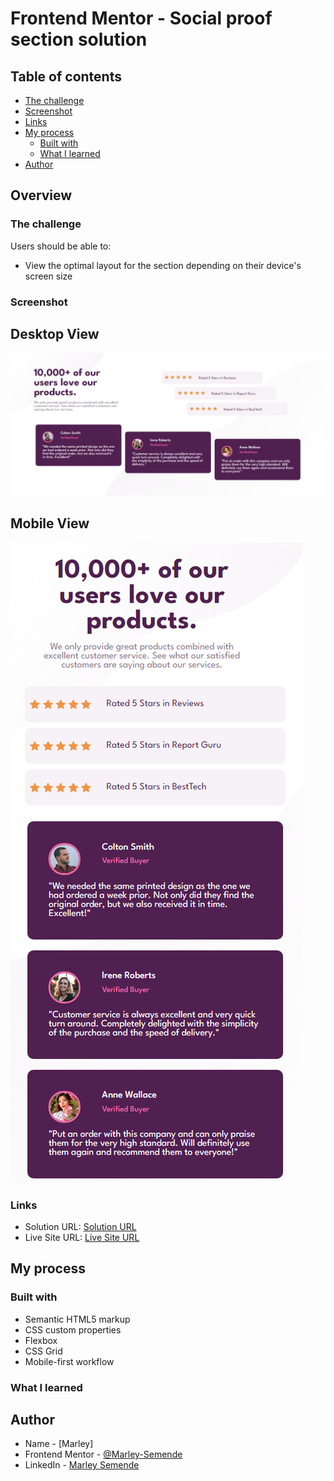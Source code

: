 # Frontend Mentor - Social proof section solution

## Table of contents

- [The challenge](#the-challenge)
- [Screenshot](#screenshot)
- [Links](#links)
- [My process](#my-process)
  - [Built with](#built-with)
  - [What I learned](#what-i-learned)
- [Author](#author)

## Overview

### The challenge

Users should be able to:

- View the optimal layout for the section depending on their device's screen size

### Screenshot

## Desktop View

![](./screenshot.png)

## Mobile View

![](./mobilescreenshot.png)

### Links

- Solution URL: [Solution URL]()
- Live Site URL: [Live Site URL]()

## My process

### Built with

- Semantic HTML5 markup
- CSS custom properties
- Flexbox
- CSS Grid
- Mobile-first workflow

### What I learned

## Author

- Name - [Marley]
- Frontend Mentor - [@Marley-Semende](https://www.frontendmentor.io/profile/Marley-Semende)
- LinkedIn - [Marley Semende]()

